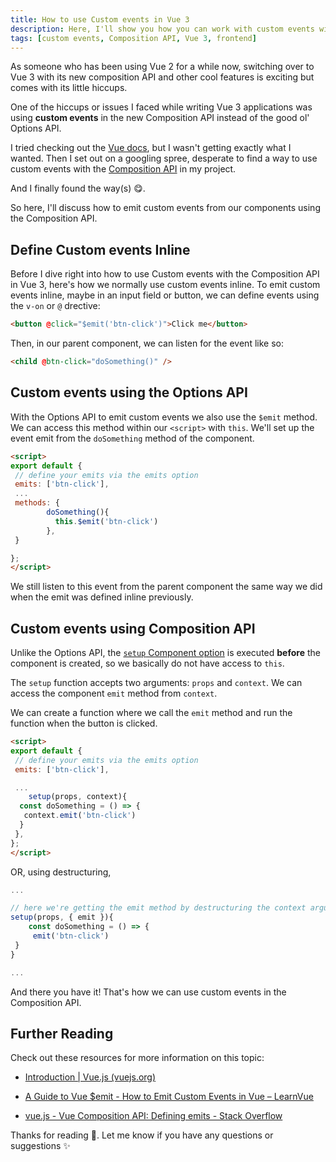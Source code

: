 ```yaml
---
title: How to use Custom events in Vue 3
description: Here, I'll show you how you can work with custom events with the composition API in Vue 3
tags: [custom events, Composition API, Vue 3, frontend]
---
```


As someone who has been using Vue 2 for a while now, switching over to Vue 3 with its new composition API and other cool features is exciting but comes with its little hiccups.

One of the hiccups or issues I faced while writing Vue 3 applications was using **custom events** in the new Composition API instead of the good ol' Options API.

I tried checking out the [Vue docs](https://v3.vuejs.org/guide/component-custom-events.html#defining-custom-events), but I wasn't getting exactly what I wanted. Then I set out on a googling spree, desperate to find a way to use custom events with the [Composition API](https://v3.vuejs.org/guide/composition-api-introduction.html#why-composition-api) in my project.

And I finally found the way(s) 😋.

So here, I'll discuss how to emit custom events from our components using the Composition API.

## Define Custom events Inline

Before I dive right into how to use Custom events with the Composition API in Vue 3, here's how we normally use custom events inline. To emit custom events inline, maybe in an input field or button, we can define events using the `v-on` or `@` drective:

```html
<button @click="$emit('btn-click')">Click me</button>
```

Then, in our parent component, we can listen for the event like so:

```html
<child @btn-click="doSomething()" />
```

## Custom events using the Options API

With the Options API to emit custom events  we also use the `$emit` method. We can access this method within our `<script>` with `this`. We'll set up the event emit from the `doSomething` method of the component.

```html
<script>
export default {
 // define your emits via the emits option
 emits: ['btn-click'],
 ...
 methods: {
        doSomething(){
          this.$emit('btn-click')
        },
 }

};
</script>
```

We still listen to this event from the parent component the same way we did when the emit was defined inline previously.

## Custom events using Composition API

Unlike the Options API, the [`setup` Component option](https://v3.vuejs.org/guide/composition-api-introduction.html#setup-component-option) is executed **before** the component is created, so we basically do not have access to `this`.

The `setup` function accepts two arguments: `props` and `context`. We can access the component `emit` method from `context`.

We can create a function where we call the `emit` method and run the function when the button is clicked.

```html
<script>
export default {
 // define your emits via the emits option
 emits: ['btn-click'],

 ...
    setup(props, context){
  const doSomething = () => {
   context.emit('btn-click')
  }
 },
};
</script>
```

OR, using destructuring,

```javascript
...

// here we're getting the emit method by destructuring the context argument
setup(props, { emit }){
    const doSomething = () => {
     emit('btn-click')
 }
}

...
```

And there you have it! That's how we can use custom events in the Composition API.

## Further Reading

Check out these resources for more information on this topic:

- [Introduction | Vue.js (vuejs.org)](https://v3.vuejs.org/guide/composition-api-introduction.html#standalone-computed-properties)

- [A Guide to Vue $emit - How to Emit Custom Events in Vue – LearnVue](https://learnvue.co/2021/05/a-guide-to-vue-emit-how-to-emit-custom-events-in-vue/#Emitting_Events_in_the_Composition_API_with_contextemit)
- [vue.js - Vue Composition API: Defining emits - Stack Overflow](https://stackoverflow.com/questions/65844419/vue-composition-api-defining-emits)

Thanks for reading 💖.  Let me know if you have any questions or suggestions ✨
